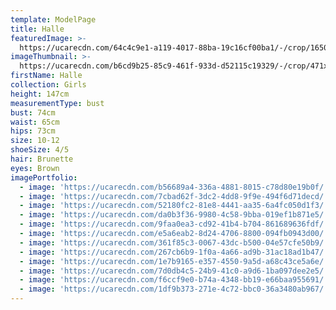 ```yaml
---
template: ModelPage
title: Halle
featuredImage: >-
  https://ucarecdn.com/64c4c9e1-a119-4017-88ba-19c16cf00ba1/-/crop/1650x971/0,0/-/preview/
imageThumbnail: >-
  https://ucarecdn.com/b6cd9b25-85c9-461f-933d-d52115c19329/-/crop/471x623/151,72/-/preview/
firstName: Halle
collection: Girls
height: 147cm
measurementType: bust
bust: 74cm
waist: 65cm
hips: 73cm
size: 10-12
shoeSize: 4/5
hair: Brunette
eyes: Brown
imagePortfolio:
  - image: 'https://ucarecdn.com/b56689a4-336a-4881-8015-c78d80e19b0f/'
  - image: 'https://ucarecdn.com/7cbad62f-3dc2-4dd8-9f9e-494f6d71decd/'
  - image: 'https://ucarecdn.com/52180fc2-81e8-4441-aa35-6a4fc050d1f3/'
  - image: 'https://ucarecdn.com/da0b3f36-9980-4c58-9bba-019ef1b871e5/'
  - image: 'https://ucarecdn.com/9faa0ea3-cd92-41b4-b704-861689636fdf/'
  - image: 'https://ucarecdn.com/e5a6eab2-8d24-4706-8800-094fb0943d00/'
  - image: 'https://ucarecdn.com/361f85c3-0067-43dc-b500-04e57cfe50b9/'
  - image: 'https://ucarecdn.com/267cb6b9-1f0a-4a66-ad9b-31ac18ad1b47/'
  - image: 'https://ucarecdn.com/1e7b9165-e357-4550-9a5d-a68c43ce5a6e/'
  - image: 'https://ucarecdn.com/7d0db4c5-24b9-41c0-a9d6-1ba097dee2e5/'
  - image: 'https://ucarecdn.com/f6ccf9e0-b74a-4348-bb19-e66baa955691/'
  - image: 'https://ucarecdn.com/1df9b373-271e-4c72-bbc0-36a3480ab967/'
---
```


